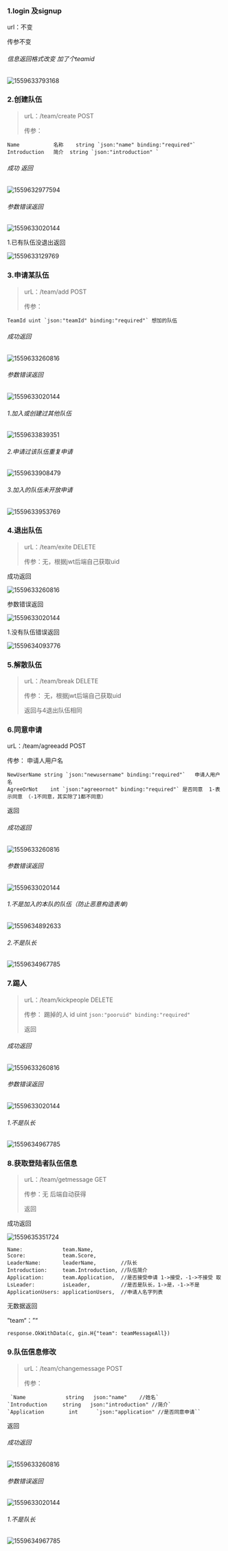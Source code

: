### 1.login  及signup

url：不变

传参不变


###### 信息返回格式改变 加了个teamid

![1559633793168](typora-user-images\1559633793168.png)



### 2.创建队伍

> urL：/team/create POST
>
> 传参：

```
Name           名称    string `json:"name" binding:"required"`
Introduction   简介  string `json:"introduction" `
```





###### 成功 返回

![1559632977594](typora-user-images\1559632977594.png)



###### 参数错误返回

![1559633020144](typora-user-images\1559633020144.png)

1.已有队伍没退出返回

![1559633129769](typora-user-images\1559633129769.png)





### 3.申请某队伍

> urL：/team/add  POST
>
> 传参：

```
TeamId uint `json:"teamId" binding:"required"` 想加的队伍
```



###### 成功返回

![1559633260816](typora-user-images\1559633260816.png)

###### 参数错误返回

![1559633020144](typora-user-images\1559633020144.png)



###### 1.加入或创建过其他队伍

![1559633839351](typora-user-images\1559633839351.png)

###### 2.申请过该队伍重复申请

![1559633908479](typora-user-images\1559633908479.png)

###### 3.加入的队伍未开放申请

![1559633953769](typora-user-images\1559633953769.png)



### 4.退出队伍

> urL：/team/exite DELETE
>
> 传参：无，根据jwt后端自己获取uid

成功返回

![1559633260816](\typora-user-images\1559633260816.png)

参数错误返回

![1559633020144](typora-user-images\1559633020144.png)

1.没有队伍错误返回

![1559634093776](typora-user-images\1559634093776.png)

### 5.解散队伍

> urL：/team/break DELETE
>
> 传参： 无，根据jwt后端自己获取uid
>
> 返回与4退出队伍相同



### 6.同意申请

urL：/team/agreeadd POST

传参：   申请人用户名          

```
NewUserName string `json:"newusername" binding:"required"`   申请人用户名       
AgreeOrNot    int `json:"agreeornot" binding:"required"` 是否同意  1-表示同意 （-1不同意，其实除了1都不同意） 
```

返回



###### 成功返回

![1559633260816](typora-user-images\1559633260816.png)

###### 参数错误返回

![1559633020144](typora-user-images\1559633020144.png)



###### 1.不是加入的本队的队伍（防止恶意构造表单)

![1559634892633](typora-user-images\1559634892633.png)

###### 2.不是队长

![1559634967785](typora-user-images\1559634967785.png)



### 7.踢人

> urL：/team/kickpeople DELETE
>
> 传参：  踢掉的人 id uint `json:"pooruid" binding:"required"`
>
> 返回

###### 成功返回

![1559633260816](typora-user-images\1559633260816.png)

###### 参数错误返回

![1559633020144](typora-user-images\1559633020144.png)

###### 1.不是队长

![1559634967785](typora-user-images\1559634967785.png)

### 8.获取登陆者队伍信息

> urL：/team/getmessage GET
>
> 传参：无 后端自动获得
>
> 返回

成功返回

![1559635351724](typora-user-images\1559635351724.png)

```
Name:             team.Name,
Score:            team.Score,        
LeaderName:       leaderName,        //队长
Introduction:     team.Introduction, //队伍简介 
Application:      team.Application,  //是否接受申请 1->接受，-1->不接受 取
LsLeader:         isLeader,          //是否是队长，1->是，-1->不是
ApplicationUsers: applicationUsers,  //申请人名字列表
```

无数据返回

”team“：”“

```
response.OkWithData(c, gin.H{"team": teamMessageAll})
```

### 9.队伍信息修改

> urL：/team/changemessage POST
>
> 传参： 

```
 `Name             string   json:"name"    //姓名`
`Introduction     string   json:"introduction" //简介`
`Application        int      `json:"application" //是否同意申请``
```

返回

###### 成功返回

![1559633260816](\typora-user-images\1559633260816.png)

###### 参数错误返回

![1559633020144](C:\Users\hello\AppData\Roaming\Typora\typora-user-images\1559633020144.png)

###### 1.不是队长

![1559634967785](typora-user-images\1559634967785.png)